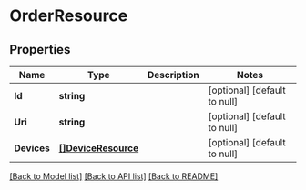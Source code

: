 # OrderResource

## Properties
Name | Type | Description | Notes
------------ | ------------- | ------------- | -------------
**Id** | **string** |  | [optional] [default to null]
**Uri** | **string** |  | [optional] [default to null]
**Devices** | [**[]DeviceResource**](DeviceResource.md) |  | [optional] [default to null]

[[Back to Model list]](../README.md#documentation-for-models) [[Back to API list]](../README.md#documentation-for-api-endpoints) [[Back to README]](../README.md)


